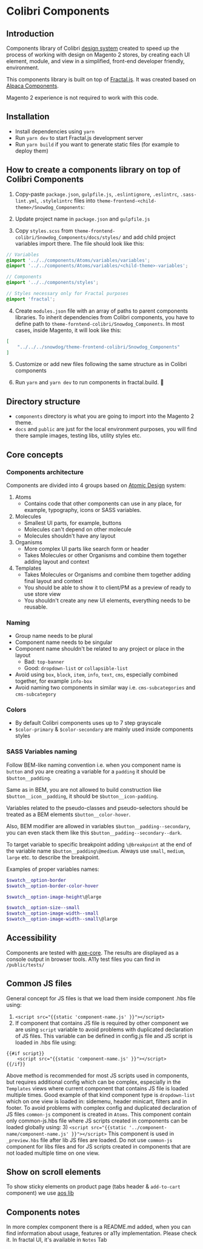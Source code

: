 # Colibri Components

## Introduction
Components library of Colibri [design system](https://www.uxpin.com/studio/blog/design-systems-vs-pattern-libraries-vs-style-guides-whats-difference/) created to speed up the process of working with design on Magento 2 stores, by creating each UI element, module, and view in a simplified, front-end developer friendly, environment.

This components library is built on top of [Fractal.js](http://fractal.build/guide).
It was created based on [Alpaca Components](https://github.com/SnowdogApps/magento2-alpaca-components).

Magento 2 experience is not required to work with this code.

## Installation
- Install dependencies using `yarn`
- Run `yarn dev` to start Fractal.js development server
- Run `yarn build` if you want to generate static files (for example to deploy them)

## How to create a components library on top of Colibri Components
1. Copy-paste `package.json`, `gulpfile.js`, `.eslintignore`, `.eslintrc`, `.sass-lint.yml`, `.stylelintrc` files into `theme-frontend-<child-theme>/Snowdog_Components`:

2. Update project name in `package.json` and `gulpfile.js`

3. Copy `styles.scss` from `theme-frontend-colibri/Snowdog_Components/docs/styles/` and add child project variables import there.
The file should look like this:

```scss
// Variables
@import '../../components/Atoms/variables/variables';
@import '../../components/Atoms/variables/<child-theme>-variables';

// Components
@import '../../components/styles';

// Styles necessary only for Fractal purposes
@import 'fractal';
```

4. Create `modules.json` file with an array of paths to parent components libraries. To inherit dependencies from Colibri components, you have to define path to `theme-forntend-colibri/Snowdog_Components`.
   In most cases, inside Magento, it will look like this:
  ```json
  [
      "../../../snowdog/theme-frontend-colibri/Snowdog_Components"
  ]
  ```
5. Customize or add new files following the same structure as in Colibri components

6. Run `yarn` and `yarn dev` to run components in fractal.build. :tada:

## Directory structure
- `components` directory is what you are going to import into the Magento 2 theme.
- `docs` and `public` are just for the local environment purposes, you will find there sample images, testing libs, utility styles etc.

## Core concepts
### Components architecture
Components are divided into 4 groups based on [Atomic Design](http://atomicdesign.bradfrost.com/chapter-2/) system:
1. Atoms
   - Contains code that other components can use in any place, for example, typography, icons or SASS variables.
2. Molecules
   - Smallest UI parts, for example, buttons
   - Molecules can't depend on other molecule
   - Molecules shouldn't have any layout
3. Organisms
   - More complex UI parts like search form or header
   - Takes Molecules or other Organisms and combine them together adding layout and context
4. Templates
   - Takes Molecules or Organisms and combine them together adding final layout and context
   - You should be able to show it to client/PM as a preview of ready to use store view
   - You shouldn't create any new UI elements, everything needs to be reusable.

### Naming
* Group name needs to be plural
* Component name needs to be singular
* Component name shouldn't be related to any project or place in the layout
   - Bad: `top-banner`
   - Good: `dropdown-list` or `collapsible-list`
* Avoid using `box`, `block`, `item`, `info`, `text`, `cms`, especially combined together, for example `info-box`
* Avoid naming two components in similar way i.e. `cms-subcategories` and `cms-subcategory`

### Colors
* By default Colibri components uses up to 7 step grayscale
* `$color-primary` & `$color-secondary` are mainly used inside components styles

### SASS Variables naming

Follow BEM-like naming convention i.e. when you component name is `button` and you are creating a variable for a `padding` it should be `$button__padding`.

Same as in BEM, you are not allowed to build construction like `$button__icon__padding`, it should be `$button__icon-padding`.

Variables related to the pseudo-classes and pseudo-selectors should be treated as a BEM elements `$button__color-hover`.

Also, BEM modifier are allowed in variables `$button__padding--secondary`, you can even stack them like this `$button__padding--secondary--dark`.

To target variable to specific breakpoint adding `\@breakpoint` at the end of the variable name `$button__padding\@medium`. Always use `small`, `medium`, `large` etc. to describe the breakpoint.

Examples of proper variables names:
```scss
$swatch__option-border
$swatch__option-border-color-hover

$swatch__option-image-height\@large

$swatch__option-size--small
$swatch__option-image-width--small
$swatch__option-image-width--small\@large
```

## Accessibility
Components are tested with [axe-core](https://github.com/dequelabs/axe-core). The results are displayed as a console output in browser tools.
A11y test files you can find in `/public/tests/`

## Common JS files
General concept for JS files is that we load them inside component .hbs file using:
1) `<script src="{{static 'component-name.js' }}"></script>`
2) If component that contains JS file is required by other component we are using `script` variable to avoid problems with duplicated declaration of JS files. This variable can be defined in config.js file and JS script is loaded in .hbs file using:
```
{{#if script}}
    <script src="{{static 'component-name.js' }}"></script>
{{/if}}
```
Above method is recommended for most JS scripts used in components, but requires additional config which can be complex, especially in the `Templates` views where current component that contains JS file is loaded multiple times. Good example of that kind component type is `dropdown-list` which on one view is loaded in: sidemenu, header minicart, filters and in footer.
To avoid problems with complex config and duplicated declaration of JS files `common-js` component is created in `Atoms`.
This component contain only common-js.hbs file where JS scripts created in components can be loaded globally using:
3) `<script src="{{static '../component-name/component-name.js' }}"></script>`
This component is used in `_preview.hbs` file after lib JS files are loaded.
Do not use `common-js` component for libs files and for JS scripts created in components that are not loaded multiple time on one view.

## Show on scroll elements
To show sticky elements on product page (tabs header & `add-to-cart` component) we use [aos lib](https://github.com/michalsnik/aos/tree/v2)

## Components notes
In more complex component there is a README.md added, when you can find information about usage, features or a11y implementation. Please check it. In fractal UI, it's available in `Notes` Tab
